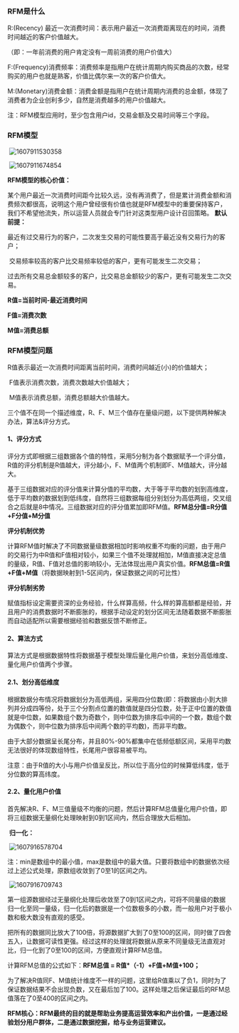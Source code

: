 ### RFM是什么

R:(Recency) 最近一次消费时间：表示用户最近一次消费距离现在的时间，消费时间越近的客户价值越大。

（即：一年前消费的用户肯定没有一周前消费的用户价值大）

F:(Frequency)消费频率：消费频率是指用户在统计周期内购买商品的次数，经常购买的用户也就是熟客，价值比偶尔来一次的客户价值大。

M:(Monetary)消费金额：消费金额是指用户在统计周期内消费的总金额，体现了消费者为企业创利多少，自然是消费越多的用户价值越大。

注：RFM模型应用时，至少包含用户id，交易金额及交易时间等三个字段。

### RFM模型

​	![1607911530358](C:\Users\浩鲸新智能\AppData\Roaming\Typora\typora-user-images\1607911530358.png)

[^基于三个维度构建三维坐标系进行用户价值评分划级]: 

​	![1607911674854](C:\Users\浩鲸新智能\AppData\Roaming\Typora\typora-user-images\1607911674854.png)

**RFM模型的核心价值：**

​	某个用户最近一次消费时间距今比较久远，没有再消费了，但是累计消费金额和消费频次都很高，说明这个用户曾经很有价值也就是RFM模型中的重要保持客户，我们不希望他流失，所以运营人员就会专门针对这类型用户设计召回策略。
**默认前提：**

​	最近有过交易行为的客户，二次发生交易的可能性要高于最近没有交易行为的客户；

​	交易频率较高的客户比交易频率较低的客户，更有可能发生二次交易；

​	过去所有交易总金额较多的客户，比交易总金额较少的客户，更有可能发生二次交易。

**R值=当前时间-最近消费时间**

**F值=消费次数**

**M值=消费总额**

### RFM模型问题

​	R值表示最近一次消费时间距离当前时间，消费时间越近(小)的价值越大；

​	F值表示消费次数，消费次数越大价值越大；

​	M值表示消费总额，消费总额越大价值越大。

三个值不在同一个描述维度，R、F、M三个值存在量级问题，以下提供两种解决办法，算法&评分方式。

#### 1、评分方式

​	评分方式即根据三组数据各个值的特性，采用5分制为各个数据赋予一个评分值，R值的评分机制是R值越大，评分越小，F、M值两个机制即F、M值越大，评分越大。

​	基于三组数据对应的评分值来计算分值的平均数，大于等于平均数的划到高维度，低于平均数的数据划到低纬度，自然将三组数据每组分别划分为高低两组，交叉组合之后就是8中情况。三组数据对应的评分值累加即RFM值。**RFM总分值=R分值+F分值+M分值**

**评分机制优势**

​	计算RFM值时解决了不同数据量级数据相加时影响权重不均衡的问题，由于用户的交易行为中R值和F值相对较小，如果三个值不处理就相加，M值直接决定总值的量级，R值、F值对总值的影响较小，无法体现出用户真实价值。**RFM总值=R值+F值+M值**（将数据映射到1-5区间内，保证数据之间的可比性）

**评分机制劣势**

​	赋值指标设定需要资深的业务经验，什么样算高频，什么样的算高额都是经验，并且用户的消费数据时不断膨胀的，根据手动设定的划分区间无法随着数据不断膨胀而自动适配所以需要根据经验和数据反馈不断修正。

#### 2、算法方式

​	算法方式是根据数据特性将数据基于模型处理后量化用户价值，来划分高低维度、量化用户价值两个步骤。

#### 2.1、划分高低维度

​	根据数据分布情况将数据划分为高低两组，采用四分位数(即：将数据由小到大排列并分成四等份，处于三个分割点位置的数值就是四分位数，处于正中位置的数值就是中位数，如果数组个数为奇数个，则中位数为排序后中间的一个数，数组个数为偶数个，则中位数为排序后中间两个数的平均数)，而非平均数。

​	由于大部分数据呈长尾分布，并且80%-90%都集中在低频低额区间，采用平均数无法很好的体现数组特性，长尾用户很容易被平均。

注意：由于R值的大小与用户价值呈反比，所以位于高分位的时候算低纬度，低于分位数的算高纬度。

#### 2.2、量化用户价值

​	首先解决R、F、M三值量级不均衡的问题，然后计算RFM总值量化用户价值，即将三组数据无量纲化处理映射到0到1区间内，然后合理放大后相加。

​	**归一化：**

​		![1607916578704](C:\Users\浩鲸新智能\AppData\Roaming\Typora\typora-user-images\1607916578704.png)

注：min是数组中的最小值，max是数组中的最大值。只要将数组中的数据依次经过上述公式处理，原数组收敛到了0至1的区间之内。

​	![1607916709743](C:\Users\浩鲸新智能\AppData\Roaming\Typora\typora-user-images\1607916709743.png)

[^随机生成样例数据]: 

​	第一组源数据经过无量纲化处理后收敛至了0到1区间之内，可将不同量级的数据归一化至同一量级，归一化后的数据是一个位数极多的小数，而一般用户对于极小数和极大数没有直观的感受。

​	把所有的数据同比放大了100倍，将源数据扩大到了0至100的区间，同时做了四舍五入，让数据可读性更强。经过这样的处理就将数据从原来不同量级无法直观对比，归一化到了0至100的区间，方便直观计算RFM总值。

计算RFM总值的公式如下：**RFM总值 = R值\*（-1）+F值+M值+100；**

​	为了解决R值同F、M值统计维度不一样的问题，这里给R值乘以了负1，同时为了保证数据结果不会出现负数，又在最后加了100。这样处理之后保证最后的RFM总值落在了0至400的区间之内。

**RFM核心：RFM最终的目的就是帮助业务提高运营效率和产出价值，一是通过经验划分用户群体，二是通过数据挖掘，给与业务运营建议。**

